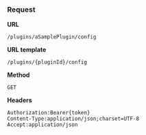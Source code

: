 ### Request

**URL**

`/plugins/aSamplePlugin/config`

**URL template**

`/plugins/{pluginId}/config`

**Method**

`GET`

**Headers**

`Authorization:Bearer{token}`  
`Content-Type:application/json;charset=UTF-8`  
`Accept:application/json`  
